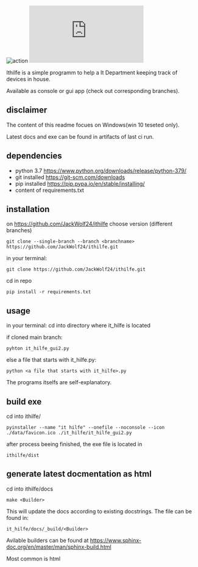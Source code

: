
![action](https://github.com/JackWolf24/ithilfe/actions/workflows/python-app.yml/badge.svg) ![badge](https://img.shields.io/endpoint?url=https://gist.githubusercontent.com/<user>/<gist-ID>/raw/test.json)

Ithilfe is a simple programm to help a It Department keeping track of devices in house. 

Available as console or gui app (check out corresponding branches). 

## disclaimer
The content of this readme focues on Windows(win 10 teseted only). 

Latest docs and exe can be found in artifacts of last ci run.

## dependencies
- python 3.7 https://www.python.org/downloads/release/python-379/
- git installed https://git-scm.com/downloads
- pip installed https://pip.pypa.io/en/stable/installing/
- content of requirements.txt

## installation 
on https://github.com/JackWolf24/ithilfe choose version (different branches)

`git clone --single-branch --branch <branchname> https://github.com/JackWolf24/ithilfe.git`


in your terminal:

  ```
  git clone https://github.com/JackWolf24/ithilfe.git
  ```
  
  cd in repo
  
  ```
  pip install -r requirements.txt
  ```
  
## usage
in your terminal:
  cd into directory where it_hilfe is located
  
  if cloned main branch:
  
  ```
  pyhton it_hilfe_gui2.py
  ```
  
  else a file that starts with it_hilfe.py:
  
  ```
  python <a file that starts with it_hilfe>.py
  ```
  
  The programs itselfs are self-explanatory. 
  
## build exe

  cd into ithilfe/
  
  ```
  pyinstaller --name "it hilfe" --onefile --noconsole --icon ./data/favicon.ico ./it_hilfe/it_hilfe_gui2.py
  ```
  
  after process beeing finished, the exe file is located in 
  
  ```
  ithilfe/dist
  ```
  

## generate latest docmentation as html

  cd into ithilfe/docs
  
  ```
  make <Builder>
  ```
  
  This will update the docs according to existing docstrings. The file can be found in:
  
  ```
  it_hilfe/docs/_build/<Builder>
  ```
  
  Avilable builders can be found at https://www.sphinx-doc.org/en/master/man/sphinx-build.html
  
  Most common is html
  
